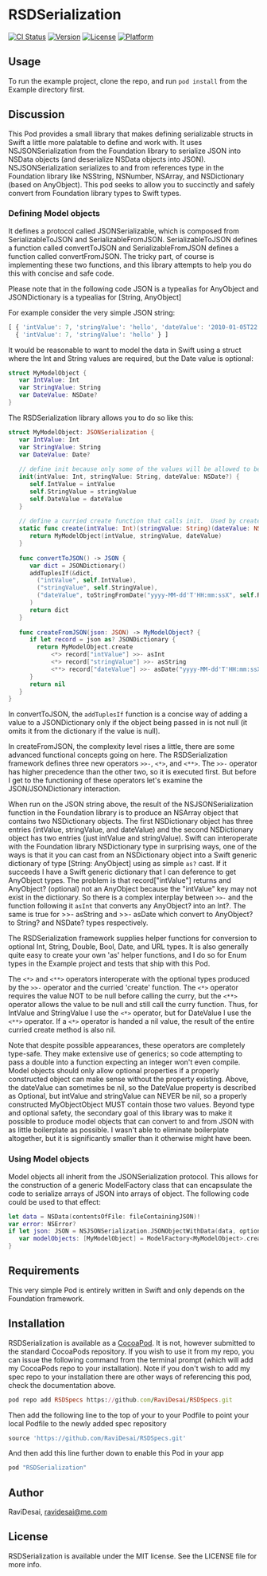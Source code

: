 # RSDSerialization

[![CI Status](http://img.shields.io/travis/RaviDesai/RSDSerialization.svg?style=flat)](https://travis-ci.org/RaviDesai/RSDSerialization)
[![Version](https://img.shields.io/cocoapods/v/RSDSerialization.svg?style=flat)](http://cocoapods.org/pods/RSDSerialization)
[![License](https://img.shields.io/cocoapods/l/RSDSerialization.svg?style=flat)](http://cocoapods.org/pods/RSDSerialization)
[![Platform](https://img.shields.io/cocoapods/p/RSDSerialization.svg?style=flat)](http://cocoapods.org/pods/RSDSerialization)

## Usage

To run the example project, clone the repo, and run `pod install` from the Example directory first.

## Discussion

This Pod provides a small library that makes defining serializable structs in Swift a little more palatable to define and work with.  It uses NSJSONSerialization from the Foundation library to serialize JSON into NSData objects (and deserialize NSData objects into JSON).  NSJSONSerialization serializes to and from references type in the Foundation library like NSString, NSNumber, NSArray, and NSDictionary (based on AnyObject).  This pod seeks to allow you to succinctly and safely convert from Foundation library types to Swift types.

### Defining Model objects

It defines a protocol called JSONSerializable, which is composed from SerializableToJSON and SerializableFromJSON.  SerializableToJSON defines a function called convertToJSON and SerializableFromJSON defines a function called convertFromJSON.  The tricky part, of course is implementing these two functions, and this library attempts to help you do this with concise and safe code.

Please note that in the following code JSON is a typealias for AnyObject and JSONDictionary is a typealias for [String, AnyObject]

For example consider the very simple JSON string:
```javascript
[ { 'intValue': 7, 'stringValue': 'hello', 'dateValue': '2010-01-05T22:19:50Z' },
  { 'intValue': 7, 'stringValue': 'hello' } ]
```

It would be reasonable to want to model the data in Swift using a struct where the Int and String values are required, but the Date value is optional:
```swift
struct MyModelObject {
   var IntValue: Int
   var StringValue: String
   var DateValue: NSDate?
}
```

The RSDSerialization library allows you to do so like this:
```swift
struct MyModelObject: JSONSerialization {
   var IntValue: Int
   var StringValue: String
   var DateValue: Date?
   
   // define init because only some of the values will be allowed to be nil
   init(intValue: Int, stringValue: String, dateValue: NSDate?) {
      self.IntValue = intValue
      self.StringValue = stringValue
      self.DateValue = dateValue
   }
   
   // define a curried create function that calls init.  Used by createFromJSON
   static func create(intValue: Int)(stringValue: String)(dateValue: NSDate?) -> MyModelObject {
      return MyModelObject(intValue, stringValue, dateValue)
   }
   
   func convertToJSON() -> JSON {
      var dict = JSONDictionary()
      addTuplesIf(&dict,
        ("intValue", self.IntValue),
        ("stringValue", self.StringValue),
        ("dateValue", toStringFromDate("yyyy-MM-dd'T'HH:mm:ssX", self.ReleaseDate))
      )
      return dict
   }
   
   func createFromJSON(json: JSON) -> MyModelObject? {
      if let record = json as? JSONDictionary {
        return MyModelObject.create
            <*> record["intValue"] >>- asInt
            <*> record["stringValue"] >>- asString
            <**> record["dateValue"] >>- asDate("yyyy-MM-dd'T'HH:mm:ssX")
      }
      return nil
   }
}
```

In convertToJSON, the ```addTuplesIf``` function is a concise way of adding a value to a JSONDictionary only if the object being passed in is not null (it omits it from the dictionary if the value is null).  

In createFromJSON, the complexity level rises a little, there are some advanced functional concepts going on here. The RSDSerialization framework defines three new operators ```>>-```, ```<*>```, and ```<**>```.  The ```>>-``` operator has higher precedence than the other two, so it is executed first.  But before I get to the functioning of these operators let's examine the JSON/JSONDictionary interaction.

When run on the JSON string above, the result of the NSJSONSerialization function in the Foundation library is to produce an NSArray object that contains two NSDictionary objects.  The first NSDictionary object has three entries (intValue, stringValue, and dateValue) and the second NSDictionary object has two entries (just intValue and stringValue).  Swift can interoperate with the Foundation library NSDictionary type in surprising ways, one of the ways is that it you can cast from an NSDictionary object into a Swift generic dictionary of type [String: AnyObject] using as simple ```as?``` cast.  If it succeeds I have a Swift generic dictionary that I can deference to get AnyObject types.  The problem is that record["intValue"] returns and AnyObject? (optional) not an AnyObject because the "intValue" key may not exist in the dictionary.  So there is a complex interplay between ```>>-``` and the function following it ```asInt``` that converts any AnyObject? into an Int?.   The same is true for >>- asString and >>- asDate which convert to AnyObject? to String? and NSDate? types respectively.

The RSDSerialization framework supplies helper functions for conversion to optional Int, String, Double, Bool, Date, and URL types.  It is also generally quite easy to create your own 'as' helper functions, and I do so for Enum types in the Example project and tests that ship with this Pod.

The ```<*>``` and ```<**>``` operators interoperate with the optional types produced by the ```>>-``` operator and the curried 'create' function.  The ```<*>``` operator requires the value NOT to be null before calling the curry, but the ```<**>``` operator allows the value to be null and still call the curry function.  Thus, for IntValue and StringValue I use the ```<*>``` operator, but for DateValue I use the ```<**>``` operator.  If a ```<*>``` operator is handed a nil value, the result of the entire curried create method is also nil.

Note that despite possible appearances, these operators are completely type-safe.  They make extensive use of generics; so code attempting to pass a double into a function expecting an integer won't even compile.  Model objects should only allow optional properties if a properly constructed object can make sense without the property existing.  Above, the dateValue can sometimes be nil, so the DateValue property is described as Optional, but intValue and stringValue can NEVER be nil, so a properly constructed MyObjectObject MUST contain those two values.  Beyond type and optional safety, the secondary goal of this library was to make it possible to produce model objects that can convert to and from JSON with as little boilerplate as possible.  I wasn't able to eliminate boilerplate altogether, but it is significantly smaller than it otherwise might have been.

### Using Model objects
Model objects all inherit from the JSONSerialization protocol.  This allows for the construction of a generic ModelFactory class that can encapsulate the code to serialize arrays of JSON into arrays of object.  The following code could be used to that effect:

```swift
let data = NSData(contentsOfFile: fileContainingJSON)!
var error: NSError?
if let json: JSON = NSJSONSerialization.JSONObjectWithData(data, options: NSJSONReadingOptions.AllowFragments, error: &error) {
   var modelObjects: [MyModelObject] = ModelFactory<MyModelObject>.createFromJSONArray(json)
}
```

## Requirements

This very simple Pod is entirely written in Swift and only depends on the Foundation framework.

## Installation

RSDSerialization is available as a [CocoaPod](http://cocoapods.org).  It is not, however submitted to the standard CocoaPods repository.  If you wish to use it from my repo, you can issue the following command from the terminal prompt (which will add my CocoaPods repo to your installation).  Note if you don't wish to add my spec repo to your installation there are other ways of referencing this pod, check the documentation above.

```ruby
pod repo add RSDSpecs https://github.com/RaviDesai/RSDSpecs.git
```

Then add the following line to the top of your to your Podfile to point your local Podfile to the newly added spec repository

```ruby
source 'https://github.com/RaviDesai/RSDSpecs.git'
```

And then add this line further down to enable this Pod in your app

```ruby
pod "RSDSerialization"
```

## Author

RaviDesai, ravidesai@me.com

## License

RSDSerialization is available under the MIT license. See the LICENSE file for more info.
